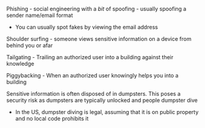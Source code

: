 Phishing - social engineering with a *bit* of spoofing - usually spoofing a sender name/email format
- You can usually spot fakes by viewing the email address

Shoulder surfing - someone views sensitive information on a device from behind you or afar

Tailgating - Trailing an authorized user into a building against their knowledge

Piggybacking - When an authorized user knowingly helps you into a building

Sensitive information is often disposed of in dumpsters. This poses a security risk as dumpsters are typically unlocked and people dumpster dive
- In the US, dumpster diving is legal, assuming that it is on public property and no local code prohibits it